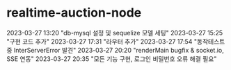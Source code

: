 # realtime-auction-node


2023-03-27 13:20 "db-mysql 설정 및 sequelize 모델 세팅"
2023-03-27 15:25 "구현 코드 추가"
2023-03-27 17:31 "라우터 추가"
2023-03-27 17:54 "동작테스트 중 InterServerError 발견"
2023-03-27 20:20 "renderMain bugfix & socket.io, SSE 연동"
2023-03-27 20:35 "모든 기능 구현, 로그인 비밀번호 오류 해결 필요"